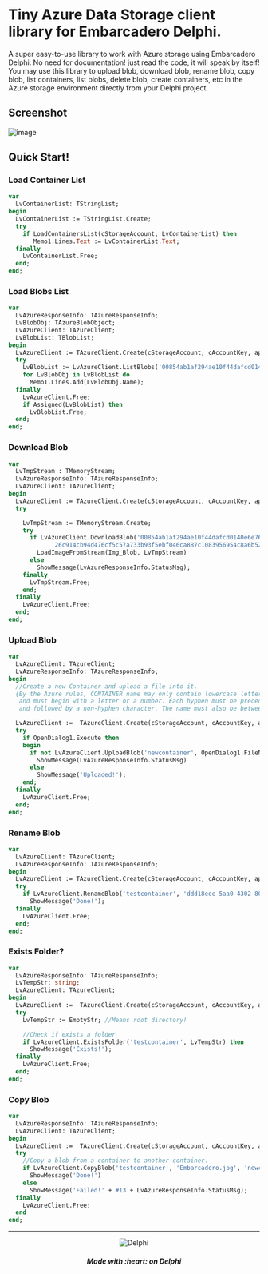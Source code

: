 # Tiny Azure Data Storage client library for Embarcadero Delphi.

A super easy-to-use library to work with Azure storage using Embarcadero Delphi.
No need for documentation! just read the code, it will speak by itself!
You may use this library to upload blob, download blob, rename blob, copy blob, list containers, list blobs, delete blob, create containers, etc in the Azure storage environment directly from your Delphi project.

## Screenshot
![image](https://github.com/AliDehbansiahkarbon/AzureStorageClientLibrary/assets/5601608/a3964219-b0c8-4f24-a77f-62bd2ee3f434)


## Quick Start!

### Load Container List

```pascal
var
  LvContainerList: TStringList;
begin
  LvContainerList := TStringList.Create;
  try
    if LoadContainersList(cStorageAccount, LvContainerList) then
       Memo1.Lines.Text := LvContainerList.Text;
  finally
    LvContainerList.Free;
  end;
end;
```

### Load Blobs List
```pascal
var
  LvAzureResponseInfo: TAzureResponseInfo;
  LvBlobObj: TAzureBlobObject;
  LvAzureClient: TAzureClient;
  LvBlobList: TBlobList;
begin
  LvAzureClient := TAzureClient.Create(cStorageAccount, cAccountKey, apHTTPS);
  try
    LvBlobList := LvAzureClient.ListBlobs('00854ab1af294ae10f44dafcd0140e6e76e43f21b229209a991cad7bf30cac9', EmptyStr, True, LvAzureResponseInfo);
    for LvBlobObj in LvBlobList do
      Memo1.Lines.Add(LvBlobObj.Name);
  finally
    LvAzureClient.Free;
    if Assigned(LvBlobList) then
      LvBlobList.Free;
  end;
end;
```
### Download Blob
```pascal
var
  LvTmpStream : TMemoryStream;
  LvAzureResponseInfo: TAzureResponseInfo;
  LvAzureClient: TAzureClient;
begin
  LvAzureClient := TAzureClient.Create(cStorageAccount, cAccountKey, apHTTPS);
  try

    LvTmpStream := TMemoryStream.Create;
    try
      if LvAzureClient.DownloadBlob('00854ab1af294ae10f44dafcd0140e6e76e43f21b229209a991cad7bf30cac9',
            '26c914cb94d476cf5c57a733b93f5ebf046ca887c1083956954c8a6b520452d', LvAzureResponseInfo, LvTmpStream) then
        LoadImageFromStream(Img_Blob, LvTmpStream)
      else
        ShowMessage(LvAzureResponseInfo.StatusMsg);
    finally
      LvTmpStream.Free;
    end;
  finally
    LvAzureClient.Free;
  end;
end;
```
### Upload Blob
```pascal
var
  LvAzureClient: TAzureClient;
  LvAzureResponseInfo: TAzureResponseInfo;
begin
  //Create a new Container and upload a file into it.
  {By the Azure rules, CONTAINER name may only contain lowercase letters, numbers, and hyphens,
   and must begin with a letter or a number. Each hyphen must be preceded
   and followed by a non-hyphen character. The name must also be between 3 and 63 characters long!}

  LvAzureClient :=  TAzureClient.Create(cStorageAccount, cAccountKey, apHTTPS);
  try
    if OpenDialog1.Execute then
    begin
      if not LvAzureClient.UploadBlob('newcontainer', OpenDialog1.FileName, 'FirstUploadedImage.jpg', LvAzureResponseInfo) then
        ShowMessage(LvAzureResponseInfo.StatusMsg)
      else
        ShowMessage('Uploaded!');
    end;
  finally
    LvAzureClient.Free;
  end;
end;
```
### Rename Blob
```pascal
var
  LvAzureClient: TAzureClient;
  LvAzureResponseInfo: TAzureResponseInfo;
begin
  LvAzureClient := TAzureClient.Create(cStorageAccount, cAccountKey, apHTTPS);
  try
    if LvAzureClient.RenameBlob('testcontainer', 'ddd18eec-5aa0-4302-8046-0e7d6286020f.jpg', 'Embarcadero.jpg', LvAzureResponseInfo) then
      ShowMessage('Done!');
  finally
    LvAzureClient.Free;
  end;
end;
```
### Exists Folder?
```pascal
var
  LvAzureResponseInfo: TAzureResponseInfo;
  LvTempStr: string;
  LvAzureClient: TAzureClient;
begin
  LvAzureClient :=  TAzureClient.Create(cStorageAccount, cAccountKey, apHTTPS);
  try
    LvTempStr := EmptyStr; //Means root directory!

    //Check if exists a folder
    if LvAzureClient.ExistsFolder('testcontainer', LvTempStr) then
      ShowMessage('Exists!');
  finally
    LvAzureClient.Free;
  end;
end;
```
### Copy Blob
```pascal
var
  LvAzureResponseInfo: TAzureResponseInfo;
  LvAzureClient: TAzureClient;
begin
  LvAzureClient :=  TAzureClient.Create(cStorageAccount, cAccountKey, apHTTPS);
  try
    //Copy a blob from a container to another container.
    if LvAzureClient.CopyBlob('testcontainer', 'Embarcadero.jpg', 'newcontainer', 'newEmbarcadero.jpg', LvAzureResponseInfo) then
      ShowMessage('Done!')
    else
      ShowMessage('Failed!' + #13 + LvAzureResponseInfo.StatusMsg);
  finally
    LvAzureClient.Free;
  end
end;
```

<hr>
<p align="center">
<img src="https://i0.wp.com/blogs.embarcadero.com/wp-content/uploads/2022/11/dlogonew-5582740.png?resize=254%2C242&ssl=1" alt="Delphi">
</p>
<h5 align="center">
Made with :heart: on Delphi
</h5>
